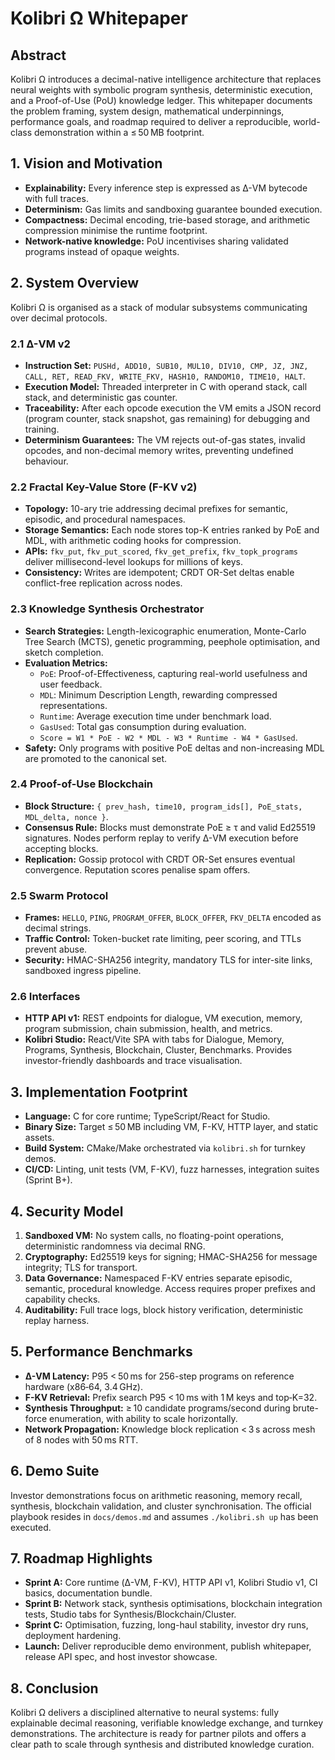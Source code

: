 # Kolibri Ω Whitepaper

## Abstract
Kolibri Ω introduces a decimal-native intelligence architecture that replaces neural weights with symbolic program synthesis, deterministic execution, and a Proof-of-Use (PoU) knowledge ledger. This whitepaper documents the problem framing, system design, mathematical underpinnings, performance goals, and roadmap required to deliver a reproducible, world-class demonstration within a ≤ 50 MB footprint.

## 1. Vision and Motivation
* **Explainability:** Every inference step is expressed as Δ-VM bytecode with full traces.
* **Determinism:** Gas limits and sandboxing guarantee bounded execution.
* **Compactness:** Decimal encoding, trie-based storage, and arithmetic compression minimise the runtime footprint.
* **Network-native knowledge:** PoU incentivises sharing validated programs instead of opaque weights.

## 2. System Overview
Kolibri Ω is organised as a stack of modular subsystems communicating over decimal protocols.

### 2.1 Δ-VM v2
* **Instruction Set:** `PUSHd, ADD10, SUB10, MUL10, DIV10, CMP, JZ, JNZ, CALL, RET, READ_FKV, WRITE_FKV, HASH10, RANDOM10, TIME10, HALT`.
* **Execution Model:** Threaded interpreter in C with operand stack, call stack, and deterministic gas counter.
* **Traceability:** After each opcode execution the VM emits a JSON record (program counter, stack snapshot, gas remaining) for debugging and training.
* **Determinism Guarantees:** The VM rejects out-of-gas states, invalid opcodes, and non-decimal memory writes, preventing undefined behaviour.

### 2.2 Fractal Key-Value Store (F-KV v2)
* **Topology:** 10-ary trie addressing decimal prefixes for semantic, episodic, and procedural namespaces.
* **Storage Semantics:** Each node stores top-K entries ranked by PoE and MDL, with arithmetic coding hooks for compression.
* **APIs:** `fkv_put`, `fkv_put_scored`, `fkv_get_prefix`, `fkv_topk_programs` deliver millisecond-level lookups for millions of keys.
* **Consistency:** Writes are idempotent; CRDT OR-Set deltas enable conflict-free replication across nodes.

### 2.3 Knowledge Synthesis Orchestrator
* **Search Strategies:** Length-lexicographic enumeration, Monte-Carlo Tree Search (MCTS), genetic programming, peephole optimisation, and sketch completion.
* **Evaluation Metrics:**
  - `PoE`: Proof-of-Effectiveness, capturing real-world usefulness and user feedback.
  - `MDL`: Minimum Description Length, rewarding compressed representations.
  - `Runtime`: Average execution time under benchmark load.
  - `GasUsed`: Total gas consumption during evaluation.
  - `Score = W1 * PoE - W2 * MDL - W3 * Runtime - W4 * GasUsed`.
* **Safety:** Only programs with positive PoE deltas and non-increasing MDL are promoted to the canonical set.

### 2.4 Proof-of-Use Blockchain
* **Block Structure:** `{ prev_hash, time10, program_ids[], PoE_stats, MDL_delta, nonce }`.
* **Consensus Rule:** Blocks must demonstrate PoE ≥ τ and valid Ed25519 signatures. Nodes perform replay to verify Δ-VM execution before accepting blocks.
* **Replication:** Gossip protocol with CRDT OR-Set ensures eventual convergence. Reputation scores penalise spam offers.

### 2.5 Swarm Protocol
* **Frames:** `HELLO`, `PING`, `PROGRAM_OFFER`, `BLOCK_OFFER`, `FKV_DELTA` encoded as decimal strings.
* **Traffic Control:** Token-bucket rate limiting, peer scoring, and TTLs prevent abuse.
* **Security:** HMAC-SHA256 integrity, mandatory TLS for inter-site links, sandboxed ingress pipeline.

### 2.6 Interfaces
* **HTTP API v1:** REST endpoints for dialogue, VM execution, memory, program submission, chain submission, health, and metrics.
* **Kolibri Studio:** React/Vite SPA with tabs for Dialogue, Memory, Programs, Synthesis, Blockchain, Cluster, Benchmarks. Provides investor-friendly dashboards and trace visualisation.

## 3. Implementation Footprint
* **Language:** C for core runtime; TypeScript/React for Studio.
* **Binary Size:** Target ≤ 50 MB including VM, F-KV, HTTP layer, and static assets.
* **Build System:** CMake/Make orchestrated via `kolibri.sh` for turnkey demos.
* **CI/CD:** Linting, unit tests (VM, F-KV), fuzz harnesses, integration suites (Sprint B+).

## 4. Security Model
1. **Sandboxed VM:** No system calls, no floating-point operations, deterministic randomness via decimal RNG.
2. **Cryptography:** Ed25519 keys for signing; HMAC-SHA256 for message integrity; TLS for transport.
3. **Data Governance:** Namespaced F-KV entries separate episodic, semantic, procedural knowledge. Access requires proper prefixes and capability checks.
4. **Auditability:** Full trace logs, block history verification, deterministic replay harness.

## 5. Performance Benchmarks
* **Δ-VM Latency:** P95 < 50 ms for 256-step programs on reference hardware (x86‑64, 3.4 GHz).
* **F-KV Retrieval:** Prefix search P95 < 10 ms with 1 M keys and top‑K=32.
* **Synthesis Throughput:** ≥ 10 candidate programs/second during brute-force enumeration, with ability to scale horizontally.
* **Network Propagation:** Knowledge block replication < 3 s across mesh of 8 nodes with 50 ms RTT.

## 6. Demo Suite
Investor demonstrations focus on arithmetic reasoning, memory recall, synthesis, blockchain validation, and cluster synchronisation. The official playbook resides in `docs/demos.md` and assumes `./kolibri.sh up` has been executed.

## 7. Roadmap Highlights
* **Sprint A:** Core runtime (Δ-VM, F-KV), HTTP API v1, Kolibri Studio v1, CI basics, documentation bundle.
* **Sprint B:** Network stack, synthesis optimisations, blockchain integration tests, Studio tabs for Synthesis/Blockchain/Cluster.
* **Sprint C:** Optimisation, fuzzing, long-haul stability, investor dry runs, deployment hardening.
* **Launch:** Deliver reproducible demo environment, publish whitepaper, release API spec, and host investor showcase.

## 8. Conclusion
Kolibri Ω delivers a disciplined alternative to neural systems: fully explainable decimal reasoning, verifiable knowledge exchange, and turnkey demonstrations. The architecture is ready for partner pilots and offers a clear path to scale through synthesis and distributed knowledge curation.
